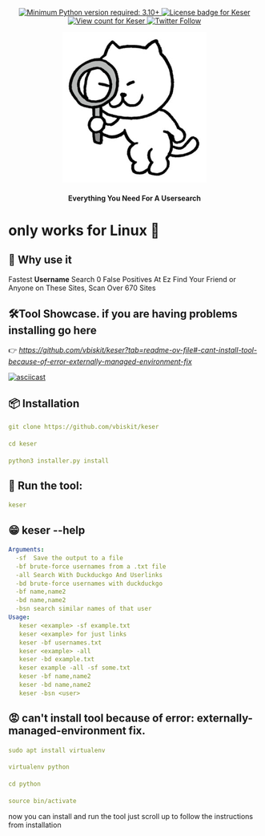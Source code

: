 <p align="center">
  <a href="https://github.com/vbiskit/keser">
    <img alt="Minimum Python version required: 3.10+" src="https://img.shields.io/badge/Python-3.10%2B-brightgreen?style=flat-square" />
  </a>
  <a href="https://github.com/vbiskit/keser/blob/main/LICENSE">
    <img alt="License badge for Keser" src="https://img.shields.io/github/license/vbiskit/keser?style=flat-square" />
  </a>
  <a href="https://github.com/vbiskit/keser">
    <img alt="View count for Keser" src="https://komarev.com/ghpvc/?username=vbiskit&color=brightgreen&label=views&style=flat-square" />
  </a>
  <a href="https://twitter.com/sillybiskit">
    <img alt="Twitter Follow" src="https://img.shields.io/badge/Twitter-sillybiskit-FF5733?style=flat-square&logo=twitter&logoColor=white" />
  </a>
</p>
<p align="center">
    <img src="https://raw.githubusercontent.com/vbiskit/keser/main/Images/cat.jpeg" height="300"/>
</p>
<p align="center">
    <h4 align="center">Everything You Need For A Usersearch</h4>
</p>

# only works for Linux 🐧

## 🤔 Why use it
Fastest **Username** Search 0 False Positives At Ez Find Your Friend or Anyone on These Sites, Scan Over 670 Sites

## 🛠️Tool Showcase. if you are having problems installing go here 
👉 *https://github.com/vbiskit/keser?tab=readme-ov-file#-cant-install-tool-because-of-error-externally-managed-environment-fix*

<a href="https://asciinema.org/a/QT4BlnwpZMOHnn6L8y5O8m5BO">
  <img src="https://asciinema.org/a/QT4BlnwpZMOHnn6L8y5O8m5BO.svg" alt="asciicast" width="1080x720">
</a>

## 📦 Installation
```yaml
git clone https://github.com/vbiskit/keser

cd keser

python3 installer.py install
```
## 🚀 Run the tool:
```yaml
keser
```
## 😁 keser --help
```yaml
Arguments:
  -sf  Save the output to a file
  -bf brute-force usernames from a .txt file
  -all Search With Duckduckgo And Userlinks
  -bd brute-force usernames with duckduckgo
  -bf name,name2
  -bd name,name2
  -bsn search similar names of that user
Usage:
   keser <example> -sf example.txt
   keser <example> for just links
   keser -bf usernames.txt
   keser <example> -all
   keser -bd example.txt
   keser example -all -sf some.txt
   keser -bf name,name2
   keser -bd name,name2
   keser -bsn <user>
```

## 😡 can't install tool because of error: externally-managed-environment fix.
```yaml
sudo apt install virtualenv

virtualenv python

cd python

source bin/activate
```
now you can install and run the tool just scroll up to follow the instructions from installation
